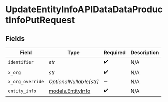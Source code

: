 # UpdateEntityInfoAPIDataDataProductInfoPutRequest


## Fields

| Field                                        | Type                                         | Required                                     | Description                                  |
| -------------------------------------------- | -------------------------------------------- | -------------------------------------------- | -------------------------------------------- |
| `identifier`                                 | *str*                                        | :heavy_check_mark:                           | N/A                                          |
| `x_org`                                      | *str*                                        | :heavy_check_mark:                           | N/A                                          |
| `x_org_override`                             | *OptionalNullable[str]*                      | :heavy_minus_sign:                           | N/A                                          |
| `entity_info`                                | [models.EntityInfo](../models/entityinfo.md) | :heavy_check_mark:                           | N/A                                          |